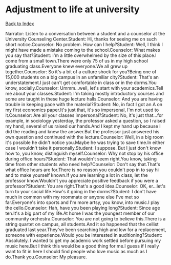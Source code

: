 # Adjustment to life at university
[Back to Index](https://github.com/windows10010/tpoExtractor/blog/master/README.md)

Narrator: Listen to a conversation between a student and a counselor at the University Counseling Center.Student: Hi, thanks for seeing me on such short notice.Counselor: No problem. How can I help?Student: Well, I think I might have made a mistake coming to the school.Counselor: What makes you say that?Student: I'm a little overwhelmed by the size of this place.I come from a small town.There were only 75 of us in my high school graduating class.Everyone knew everyone.We all grew up together.Counselor: So it's a bit of a culture shock for you?Being one of 15,000 students on a big campus in an unfamiliar city?Student: That's an understatement.I just can't get comfortable in class or in the dorms.You know, socially.Counselor: Ummm...well, let's start with your academics.Tell me about your classes.Student: I'm taking mostly introductory courses and some are taught in these huge lecture halls.Counselor: And you are having trouble in keeping pace with the material?Student: No, in fact I got an A on my first economics paper.It's just that, it's so impersonal, I'm not used to it.Counselor: Are all your classes impersonal?Student: No, it's just that...for example, in sociology yesterday, the professor asked a question, so I raised my hand, several of us raised our hands.And I kept my hand up because I did the reading and knew the answer.But the professor just answered his own question and continued with the lecture.Counselor: Well, in a big room it's possible he didn't notice you.Maybe he was trying to save time.In either case I wouldn't take it personally.Student: I suppose. But I just don't know how to, you know, distinguish myself.Counselor: Why not stop by his office during office hours?Student: That wouldn't seem right.You know, taking time from other students who need help?Counselor: Don't say that.That's what office hours are for.There is no reason you couldn't pop in to say hi and to make yourself known.If you are learning a lot in class, let the professor know.Wouldn't you appreciate positive feedback if you were a professor?Student: You are right.That's a good idea.Counselor: OK, er...let's turn to your social life.How's it going in the dorms?Student: I don't have much in common with my roommate or anyone else I've met so far.Everyone's into sports and I'm more artsy, you know, into music.I play the cello.Counselor: Hah, have you been playing long?Student: Since age ten.It's a big part of my life.At home I was the youngest member of our community orchestra.Counselor: You are not going to believe this.There is a string quartet on campus, all students.And it so happened that the cellist graduated last year.They've been searching high and low for a replacement, someone with experience.Would you be interested in auditioning?Student: Absolutely. I wanted to get my academic work settled before pursuing my music here.But I think this would be a good thing for me.I guess if I really want to fit in here I should find people who love music as much as I do.Thank you.Counselor: My pleasure.
 